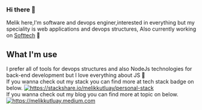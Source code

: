 ### Hi there 👋

<!--
**melikkutluay/melikkutluay** is a ✨ _special_ ✨ repository because its `README.md` (this file) appears on your GitHub profile.

Here are some ideas to get you started:

- 🔭 I’m currently working on ...
- 🌱 I’m currently learning ...
- 👯 I’m looking to collaborate on ...
- 🤔 I’m looking for help with ...
- 💬 Ask me about ...
- 📫 How to reach me: ...
- 😄 Pronouns: ...
- ⚡ Fun fact: ...
-->
Melik here,I'm software and devops enginer,interested in everything but my speciality is web applications and devops structures, Also currently working on [Softtech](https://softtech.com.tr/) 🔭
<br/>
## What I'm use
I prefer all of tools for devops structures and also NodeJs technologies for back-end development but I love everything about JS 🌱
<br/>
If you wanna check out my stack you can find more at tech stack badge on below.
<a href="https://stackshare.io/melikkutluay/personal-stack">
    <img src="http://img.shields.io/badge/tech-stack-0690fa.svg?style=flat" alt="https://stackshare.io/melikkutluay/personal-stack">
</a>
<br/>
If you wanna check out my blog you can find more at topic on below.
<a href="https://melikkutluay.medium.com">
    <img src="https://img.shields.io/badge/medium-blog-0690fa.svg" alt="https://melikkutluay.medium.com">
</a>
